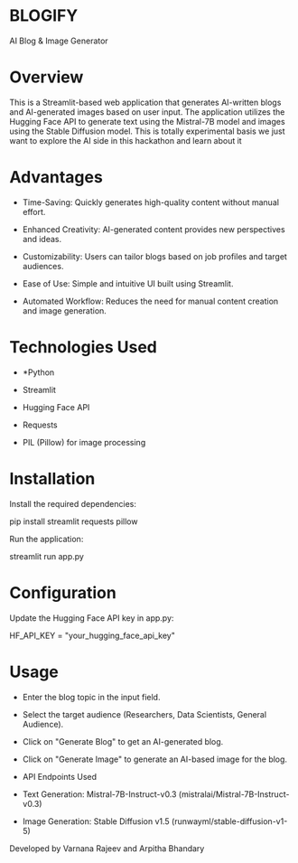 # BLOGIFY
AI Blog & Image Generator

# Overview

This is a Streamlit-based web application that generates AI-written blogs and AI-generated images based on user input. The application utilizes the Hugging Face API to generate text using the Mistral-7B model and images using the Stable Diffusion model. This is totally experimental basis we just want to explore the AI side in this hackathon and learn about it

# Advantages

* Time-Saving: Quickly generates high-quality content without manual effort.

* Enhanced Creativity: AI-generated content provides new perspectives and ideas.

* Customizability: Users can tailor blogs based on job profiles and target audiences.

* Ease of Use: Simple and intuitive UI built using Streamlit.

* Automated Workflow: Reduces the need for manual content creation and image generation.

# Technologies Used

* *Python

* Streamlit

* Hugging Face API

* Requests

* PIL (Pillow) for image processing

# Installation

Install the required dependencies:

pip install streamlit requests pillow

Run the application:

streamlit run app.py

# Configuration

Update the Hugging Face API key in app.py:

HF_API_KEY = "your_hugging_face_api_key"

# Usage

* Enter the blog topic in the input field.

* Select the target audience (Researchers, Data Scientists, General Audience).

* Click on "Generate Blog" to get an AI-generated blog.

* Click on "Generate Image" to generate an AI-based image for the blog.

* API Endpoints Used

* Text Generation: Mistral-7B-Instruct-v0.3 (mistralai/Mistral-7B-Instruct-v0.3)

* Image Generation: Stable Diffusion v1.5 (runwayml/stable-diffusion-v1-5)

Developed by Varnana Rajeev and Arpitha Bhandary



